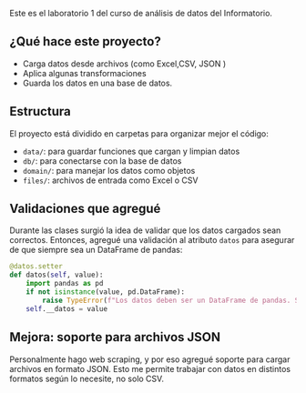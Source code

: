 Este es el laboratorio 1 del curso de análisis de datos del Informatorio.

## ¿Qué hace este proyecto?

- Carga datos desde archivos (como Excel,CSV, JSON )
- Aplica algunas transformaciones
- Guarda los datos en una base de datos.

## Estructura

El proyecto está dividido en carpetas para organizar mejor el código:
- `data/`: para guardar funciones que cargan y limpian datos
- `db/`: para conectarse con la base de datos
- `domain/`: para manejar los datos como objetos
- `files/`: archivos de entrada como Excel o CSV

## Validaciones que agregué

Durante las clases surgió la idea de validar que los datos cargados sean correctos. Entonces, agregué una validación al atributo `datos` para asegurar de que siempre sea un DataFrame de pandas:

```python
@datos.setter
def datos(self, value):
    import pandas as pd
    if not isinstance(value, pd.DataFrame):
        raise TypeError(f"Los datos deben ser un DataFrame de pandas. Se recibió: {type(value).__name__}")
    self.__datos = value
```

## Mejora: soporte para archivos JSON
Personalmente hago web scraping, y por eso agregué soporte para cargar archivos en formato JSON. Esto me permite trabajar con datos en distintos formatos según lo necesite, no solo CSV.
